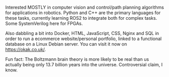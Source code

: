 Interested MOSTLY in computer vision and control/path planning algorithms for applications in robotics. Python and C++ are the primary languages for these tasks, currently learning ROS2 to integrate both for complex tasks. Some SystemVerilog here for FPGAs.

Also dabbling a bit into Docker, HTML, JavaScript, CSS, Nginx and SQL in order to run a ecommerce website/personal portfolio, linked to a functional database on a Linux Debian server. You can visit it now on https://okak.co.uk/.

Fun fact: 
The Boltzmann brain theory is more likely to be real than us actually being only 13.7 billion years into the universe. Controversial claim, I know.
